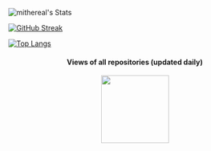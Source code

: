 ![mithereal's Stats](https://github-readme-stats.vercel.app/api?username=mithereal&theme=vue-dark&show_icons=true&hide_border=true&count_private=true)

[![GitHub Streak](https://github-readme-streak-stats.herokuapp.com?user=mithereal&theme=tokyonight&hide_border=true&ring=DD2727)](https://git.io/streak-stats)

[![Top Langs](https://github-readme-stats.vercel.app/api/top-langs/?username=anuraghazra&langs_count=8)](https://github.com/anuraghazra/github-readme-stats)

<h4 align="center">Views of all repositories (updated daily)</h4>
<p align="center">
	<a href="https://github.com/mithereal/my_github_profile_views_counter">
		<img width="135em" src="https://github.com/mithereal/my_github_profile_views_counter/blob/master/svg/profile/badge.svg">
	</a>
</p>
